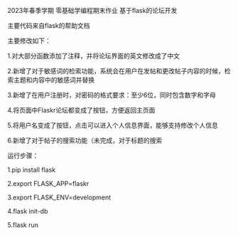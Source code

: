 2023年春季学期 零基础学编程期末作业 基于flask的论坛开发

主要代码来自flask的帮助文档

主要修改如下：

1.对大部分函数添加了注释，并将论坛界面的英文修改成了中文

2.新增了对于敏感词的检索功能，系统会在用户在发帖和更改帖子内容的时候，检索主题和内容中的敏感词并替换

3.新增了在用户注册时，对密码的格式要求：至少6位，同时包含数字和字母

4.将页面中Flaskr论坛都变成了按钮，方便返回主页面

5.将用户名变成了按钮，点击可以进入个人信息界面，能够支持修改个人信息

6.新增了对于帖子的搜索功能（未完成，对于标题的搜索


运行步骤：

1.pip install flask

2.export FLASK_APP=flaskr

3.export FLASK_ENV=development

4.flask init-db

5.flask run